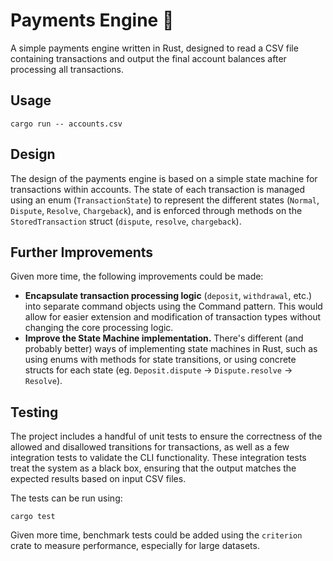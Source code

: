 # Payments Engine 🦀

A simple payments engine written in Rust, designed to read a CSV file containing transactions and output the final account balances after processing all transactions.

## Usage

    cargo run -- accounts.csv

## Design

The design of the payments engine is based on a simple state machine for transactions within accounts. The state of each transaction is managed using an enum (`TransactionState`) to represent the different states (`Normal`, `Dispute`, `Resolve`, `Chargeback`), and is enforced through methods on the `StoredTransaction` struct (`dispute`, `resolve`, `chargeback`).

## Further Improvements

Given more time, the following improvements could be made:

- **Encapsulate transaction processing logic** (`deposit`, `withdrawal`, etc.) into separate command objects using the Command pattern. This would allow for easier extension and modification of transaction types without changing the core processing logic.
- **Improve the State Machine implementation.** There's different (and probably better) ways of implementing state machines in Rust, such as using enums with methods for state transitions, or using concrete structs for each state (eg. `Deposit.dispute` -> `Dispute.resolve` -> `Resolve`).

## Testing

The project includes a handful of unit tests to ensure the correctness of the allowed and disallowed transitions for transactions, as well as a few integration tests to validate the CLI functionality. These integration tests treat the system as a black box, ensuring that the output matches the expected results based on input CSV files.

The tests can be run using:

    cargo test

Given more time, benchmark tests could be added using the `criterion` crate to measure performance, especially for large datasets.
